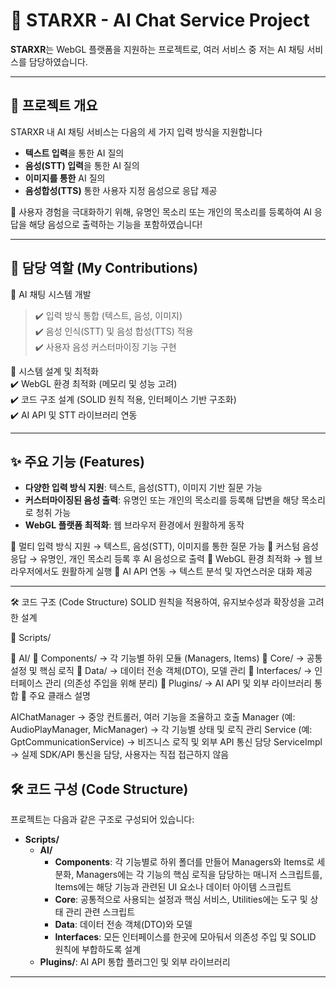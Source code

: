 # 🌟 STARXR - AI Chat Service Project

**STARXR**는 WebGL 플랫폼을 지원하는 프로젝트로, 여러 서비스 중 저는 AI 채팅 서비스를 담당하였습니다.

---

## 📝 프로젝트 개요
STARXR 내 AI 채팅 서비스는 다음의 세 가지 입력 방식을 지원합니다
- **텍스트 입력**을 통한 AI 질의
- **음성(STT) 입력**을 통한 AI 질의
- **이미지를 통한** AI 질의
- **음성합성(TTS)** 통한 사용자 지정 음성으로 응답 제공

🎯 사용자 경험을 극대화하기 위해, 유명인 목소리 또는 개인의 목소리를 등록하여 AI 응답을 해당 음성으로 출력하는 기능을 포함하였습니다! 

---

## 🚀 담당 역할 (My Contributions)

🔹 AI 채팅 시스템 개발<br>
> ✔️ 입력 방식 통합 (텍스트, 음성, 이미지)<br>
✔️ 음성 인식(STT) 및 음성 합성(TTS) 적용<br>
✔️ 사용자 음성 커스터마이징 기능 구현<br>

🔹 시스템 설계 및 최적화<br>
✔️ WebGL 환경 최적화 (메모리 및 성능 고려)<br>
✔️ 코드 구조 설계 (SOLID 원칙 적용, 인터페이스 기반 구조화)<br>
✔️ AI API 및 STT 라이브러리 연동<br>

---

## ✨ 주요 기능 (Features)
- **다양한 입력 방식 지원**: 텍스트, 음성(STT), 이미지 기반 질문 가능
- **커스터마이징된 음성 출력**: 유명인 또는 개인의 목소리를 등록해 답변을 해당 목소리로 청취 가능
- **WebGL 플랫폼 최적화**: 웹 브라우저 환경에서 원활하게 동작

🔹 멀티 입력 방식 지원 → 텍스트, 음성(STT), 이미지를 통한 질문 가능
🔹 커스텀 음성 응답 → 유명인, 개인 목소리 등록 후 AI 음성으로 출력
🔹 WebGL 환경 최적화 → 웹 브라우저에서도 원활하게 실행
🔹 AI API 연동 → 텍스트 분석 및 자연스러운 대화 제공

---
🛠️ 코드 구조 (Code Structure)
SOLID 원칙을 적용하여, 유지보수성과 확장성을 고려한 설계

📂 Scripts/

📁 AI/
📂 Components/ → 각 기능별 하위 모듈 (Managers, Items)
📂 Core/ → 공통 설정 및 핵심 로직
📂 Data/ → 데이터 전송 객체(DTO), 모델 관리
📂 Interfaces/ → 인터페이스 관리 (의존성 주입을 위해 분리)
📂 Plugins/ → AI API 및 외부 라이브러리 통합
📌 주요 클래스 설명

AIChatManager → 중앙 컨트롤러, 여러 기능을 조율하고 호출
Manager (예: AudioPlayManager, MicManager) → 각 기능별 상태 및 로직 관리
Service (예: GptCommunicationService) → 비즈니스 로직 및 외부 API 통신 담당
ServiceImpl → 실제 SDK/API 통신을 담당, 사용자는 직접 접근하지 않음

## 🛠️ 코드 구성 (Code Structure)
프로젝트는 다음과 같은 구조로 구성되어 있습니다:
- **Scripts/**
  - **AI/**  
    - **Components**: 각 기능별로 하위 폴더를 만들어 Managers와 Items로 세분화, Managers에는 각 기능의 핵심 로직을 담당하는 매니저 스크립트를, Items에는 해당 기능과 관련된 UI 요소나 데이터 아이템 스크립트
    - **Core**: 공통적으로 사용되는 설정과 핵심 서비스, Utilities에는 도구 및 상태 관리 관련 스크립트
    - **Data**: 데이터 전송 객체(DTO)와 모델
    - **Interfaces**: 모든 인터페이스를 한곳에 모아둬서 의존성 주입 및 SOLID 원칙에 부합하도록 설계
  - **Plugins/**: AI API 통합 플러그인 및 외부 라이브러리

---
